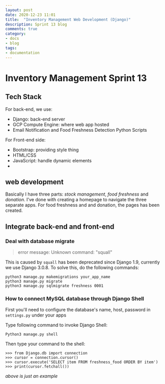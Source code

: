 ```yaml
---
layout: post
date: 2020-12-23 11:01
title:  "Inventory Management Web Development (Django)"
description: Sprint 13 blog
comments: true
category: 
- docs
- blog
tags:
- documentation
---
```


# Inventory Management Sprint 13

## Tech Stack
For back-end, we use:
- Django: back-end server
- GCP Compute Engine: where web app hosted
- Email Notification and Food Freshness Detection Python Scripts

For Front-end side:
- Bootstrap: providing style thing
- HTML/CSS
- JavaScript: handle dynamic elements
- 
## web development
Basically I have three parts: _stock management_, _food freshness_ and _donation_. I've done with creating a homepage to navigate the three separate apps. For food freshness and and donation, the pages has been created.

## Integrate back-end and front-end

### Deal with database migrate

> error message: Unknown command: "squall"

This is caused by `squall` has been deprecated since Django 1.9, currently we use Django 3.0.8. To solve this, do the following commands:

```
python3 manage.py makemigrations your_app_name
python3 manage.py migrate
python3 manage.py sqlmigrate freshness 0001
```

### How to connect MySQL database through Django Shell

First you'll need to configure the database's name, host, password in `settings.py` under your apps

Type following command to invoke Django Shell:
```
Python3 manage.py shell
```

Then type your command to the shell:
```
>>> from Django.db import connection
>>> cursor = connection.cursor()
>>> cursor.execute('SELECT item FROM freshness_food ORDER BY item')
>>> print(cursor.fetchall())
```
*above is just an example*
